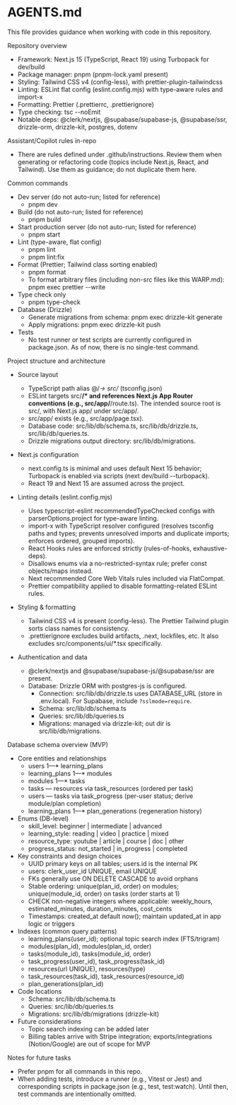 # AGENTS.md

This file provides guidance when working with code in this repository.

Repository overview

- Framework: Next.js 15 (TypeScript, React 19) using Turbopack for dev/build
- Package manager: pnpm (pnpm-lock.yaml present)
- Styling: Tailwind CSS v4 (config-less), with prettier-plugin-tailwindcss
- Linting: ESLint flat config (eslint.config.mjs) with type-aware rules and import-x
- Formatting: Prettier (.prettierrc, .prettierignore)
- Type checking: tsc --noEmit
- Notable deps: @clerk/nextjs, @supabase/supabase-js, @supabase/ssr, drizzle-orm, drizzle-kit, postgres, dotenv

Assistant/Copilot rules in-repo

- There are rules defined under .github/instructions. Review them when generating or refactoring code (topics include Next.js, React, and Tailwind). Use them as guidance; do not duplicate them here.

Common commands

- Dev server (do not auto-run; listed for reference)
  - pnpm dev
- Build (do not auto-run; listed for reference)
  - pnpm build
- Start production server (do not auto-run; listed for reference)
  - pnpm start
- Lint (type-aware, flat config)
  - pnpm lint
  - pnpm lint:fix
- Format (Prettier; Tailwind class sorting enabled)
  - pnpm format
  - To format arbitrary files (including non-src files like this WARP.md): pnpm exec prettier --write <path>
- Type check only
  - pnpm type-check
- Database (Drizzle)
  - Generate migrations from schema: pnpm exec drizzle-kit generate
  - Apply migrations: pnpm exec drizzle-kit push
- Tests
  - No test runner or test scripts are currently configured in package.json. As of now, there is no single-test command.

Project structure and architecture

- Source layout
  - TypeScript path alias @/_-> src/_ (tsconfig.json)
  - ESLint targets src/**/\* and references Next.js App Router conventions (e.g., src/app/**/route.ts). The intended source root is src/, with Next.js app/ under src/app/.
  - src/app/ exists (e.g., src/app/page.tsx).
  - Database code: src/lib/db/schema.ts, src/lib/db/drizzle.ts, src/lib/db/queries.ts.
  - Drizzle migrations output directory: src/lib/db/migrations.

- Next.js configuration
  - next.config.ts is minimal and uses default Next 15 behavior; Turbopack is enabled via scripts (next dev/build --turbopack).
  - React 19 and Next 15 are assumed across the project.

- Linting details (eslint.config.mjs)
  - Uses typescript-eslint recommendedTypeChecked configs with parserOptions.project for type-aware linting.
  - import-x with TypeScript resolver configured (resolves tsconfig paths and types; prevents unresolved imports and duplicate imports; enforces ordered, grouped imports).
  - React Hooks rules are enforced strictly (rules-of-hooks, exhaustive-deps).
  - Disallows enums via a no-restricted-syntax rule; prefer const objects/maps instead.
  - Next recommended Core Web Vitals rules included via FlatCompat.
  - Prettier compatibility applied to disable formatting-related ESLint rules.

- Styling & formatting
  - Tailwind CSS v4 is present (config-less). The Prettier Tailwind plugin sorts class names for consistency.
  - .prettierignore excludes build artifacts, .next, lockfiles, etc. It also excludes src/components/ui/\*.tsx specifically.

- Authentication and data
  - @clerk/nextjs and @supabase/supabase-js/@supabase/ssr are present.
  - Database: Drizzle ORM with postgres-js is configured.
    - Connection: src/lib/db/drizzle.ts uses DATABASE_URL (store in .env.local). For Supabase, include `?sslmode=require`.
    - Schema: src/lib/db/schema.ts
    - Queries: src/lib/db/queries.ts
    - Migrations: managed via drizzle-kit; out dir is src/lib/db/migrations.

Database schema overview (MVP)

- Core entities and relationships
  - users 1—\* learning_plans
  - learning_plans 1—\* modules
  - modules 1—\* tasks
  - tasks — resources via task_resources (ordered per task)
  - users — tasks via task_progress (per-user status; derive module/plan completion)
  - learning_plans 1—\* plan_generations (regeneration history)
- Enums (DB-level)
  - skill_level: beginner | intermediate | advanced
  - learning_style: reading | video | practice | mixed
  - resource_type: youtube | article | course | doc | other
  - progress_status: not_started | in_progress | completed
- Key constraints and design choices
  - UUID primary keys on all tables; users.id is the internal PK
  - users: clerk_user_id UNIQUE, email UNIQUE
  - FKs generally use ON DELETE CASCADE to avoid orphans
  - Stable ordering: unique(plan_id, order) on modules; unique(module_id, order) on tasks (order starts at 1)
  - CHECK non-negative integers where applicable: weekly_hours, estimated_minutes, duration_minutes, cost_cents
  - Timestamps: created_at default now(); maintain updated_at in app logic or triggers
- Indexes (common query patterns)
  - learning_plans(user_id); optional topic search index (FTS/trigram)
  - modules(plan_id), modules(plan_id, order)
  - tasks(module_id), tasks(module_id, order)
  - task_progress(user_id), task_progress(task_id)
  - resources(url UNIQUE), resources(type)
  - task_resources(task_id), task_resources(resource_id)
  - plan_generations(plan_id)
- Code locations
  - Schema: src/lib/db/schema.ts
  - Queries: src/lib/db/queries.ts
  - Migrations: src/lib/db/migrations (drizzle-kit)
- Future considerations
  - Topic search indexing can be added later
  - Billing tables arrive with Stripe integration; exports/integrations (Notion/Google) are out of scope for MVP

Notes for future tasks

- Prefer pnpm for all commands in this repo.
- When adding tests, introduce a runner (e.g., Vitest or Jest) and corresponding scripts in package.json (e.g., test, test:watch). Until then, test commands are intentionally omitted.
